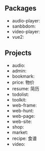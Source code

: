 
## Packages

- audio-player:
- sanbbdom:
- video-player:
- vue2:

## Projects

- audio:
- admin:
- bookmark:
- price: 物价
- resume: 简历
- todolist:
- toolkit:
- web-frame:
- web-hunt:
- web-page:
- web-site:
- shop:
- market:
- recipe: 食谱
- video:
